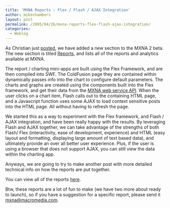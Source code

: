 ```yaml
---
title: 'MXNA Reports : Flex / Flash / AJAX Integration'
author: mikechambers
layout: post
permalink: /2005/04/26/mxna-reports-flex-flash-ajax-integration/
categories:
  - Weblog
---
```



As Christian just [posted][1], we have added a new section to the MXNA 2 beta. The new section is titled [Reports][2], and lists all of the reports and analytics available at MXNA.  
<!--more-->

  
The report / charting mini-apps are built using the Flex Framework, and are then compiled into SWF. The ColdFusion page they are contained within dynamically passes info into the chart to configure default parameters. The charts and graphs are created using the components built into the Flex framework, and get their data from the [MXNA web service API][3]. When the user clicks on a chart item, Flash calls out to the containing HTML page, and a Javascript function uses some AJAX to load context sensitive posts into the HTML page. All without having to refresh the page.

We started this as a way to experiment with the Flex framework, and Flash / AJAX integration, and have been really happy with the results. By leveraging Flash and AJAX together, we can take advantage of the strengths of both Flash/ Flex (interactivity, ease of development, experience) and HTML (easy layout and formatting, displaying large amount of text based data), and ultimately provide an over all better user experience. Plus, if the user is using a browser that does not support AJAX, you can still view the data within the charting app.

Anyways, we are going to try to make another post with more detailed technical info on how the reports are put together.

You can view all of the reports [here][2].

Btw, these reports are a lot of fun to make (we have two more about ready to launch), so if you have a suggestion for a specific report, please send it <mxna@macromedia.com>.

 [1]: /cantrell/archives/007597.cfm
 [2]: http://weblogs.macromedia.com/mxna/reports/
 [3]: http://weblogs.macromedia.com/mxna/Developers.cfm